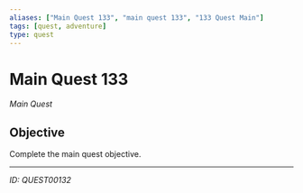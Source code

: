 ```yaml
---
aliases: ["Main Quest 133", "main quest 133", "133 Quest Main"]
tags: [quest, adventure]
type: quest
---
```


# Main Quest 133

*Main Quest*

## Objective
Complete the main quest objective.

---
*ID: QUEST00132*